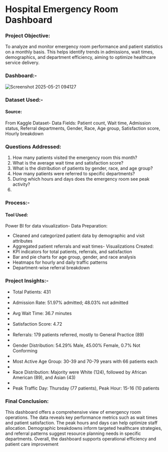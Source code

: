 # Hospital Emergency Room Dashboard

 ### Project Objective:
  
 To analyze and monitor emergency room performance and patient statistics on a monthly basis.
 This helps identify trends in admissions, wait times, demographics, and department efficiency,
 aiming to optimize healthcare service delivery.

### Dashboard:-
![Screenshot 2025-05-21 094127](https://github.com/user-attachments/assets/fd370d7b-f490-4734-a851-5afe02852c5d)

### Dataset Used:- 
  
 #### Source:
  From Kaggle Dataset- Data Fields: Patient count, Wait time, Admission status, Referral departments, Gender, Race, Age
 group, Satisfaction score, Hourly breakdown
 
  ### Questions Addressed:
  
 1. How many patients visited the emergency room this month?
 2. What is the average wait time and satisfaction score?
 3. What is the distribution of patients by gender, race, and age group?
 4. How many patients were referred to specific departments?
 5. During which hours and days does the emergency room see peak activity?
 6. 
 ### Process:-
 
 #### Tool Used:
 Power BI for data visualization- Data Preparation:
  - Cleaned and categorized patient data by demographic and visit attributes
  - Aggregated patient referrals and wait times- Visualizations Created:
  - KPI indicators for total patients, referrals, and satisfaction
  - Bar and pie charts for age group, gender, and race analysis
  - Heatmaps for hourly and daily traffic patterns
  - Department-wise referral breakdown

### Project Insights:- 
 
- Total Patients: 431
- 
- Admission Rate: 51.97% admitted; 48.03% not admitted
- 
- Avg Wait Time: 36.7 minutes
- 
- Satisfaction Score: 4.72
- 
- Referrals: 179 patients referred, mostly to General Practice (89)
- 
- Gender Distribution: 54.29% Male, 45.00% Female, 0.7% Not Conforming
- 
- Most Active Age Group: 30-39 and 70-79 years with 66 patients each
- 
- Race Distribution: Majority were White (124), followed by African American (89), and Asian (43)
- 
- Peak Traffic Day: Thursday (77 patients), Peak Hour: 15-16 (10 patients

###  Final Conclusion:

 This dashboard offers a comprehensive view of emergency room operations. The data reveals key
 performance metrics such as wait times and patient satisfaction. The peak hours and days can help
 optimize staff allocation. Demographic breakdowns inform targeted healthcare strategies, and
 referral patterns suggest resource planning needs in specific departments. Overall, the dashboard
 supports operational efficiency and patient care improvement


 
